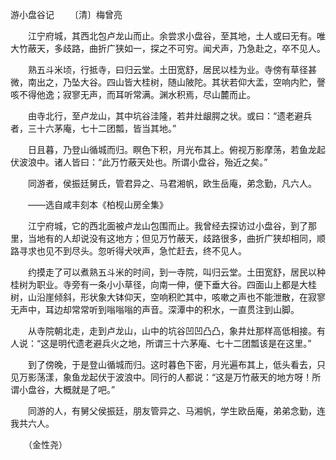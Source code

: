 游小盘谷记
　　〔清〕梅曾亮

　　江宁府城，其西北包卢龙山而止。余尝求小盘谷，至其地，土人或曰无有。唯大竹蔽天，多歧路，曲折广狭如一，探之不可穷。闻犬声，乃急赴之，卒不见人。

　　熟五斗米顷，行抵寺，曰归云堂。土田宽舒，居民以桂为业。寺傍有草径甚微，南出之，乃坠大谷。四山皆大桂树，随山陂陀。其状若仰大盂，空响内贮，謦咳不得他逸；寂寥无声，而耳听常满。渊水积焉，尽山麓而止。

　　由寺北行，至卢龙山，其中坑谷洼隆，若井灶龈腭之状。或曰：“遗老避兵者，三十六茅庵，七十二团瓢，皆当其地。”

　　日且暮，乃登山循城而归。瞑色下积，月光布其上。俯视万影摩荡，若鱼龙起伏波浪中。诸人皆曰：“此万竹蔽天处也。所谓小盘谷，殆近之矣。”

　　同游者，侯振廷舅氏，管君异之、马君湘帆，欧生岳庵，弟念勤，凡六人。

　　——选自咸丰刻本《柏枧山房全集》　

　　江宁府城，它的西北面被卢龙山包围而止。我曾经去探访过小盘谷，到了那里，当地有的人却说没有这地方；但见万竹蔽天，歧路很多，曲折广狭却相同，顺路寻求也见不到尽头。忽听得犬吠声，急忙赶去，终不见人。

　　约摸走了可以煮熟五斗米的时间，到一寺院，叫归云堂。土田宽舒，居民以种桂树为职业。寺旁有一条小小草径，向南一伸，便下垂大谷。四面山上都是大桂树，山沿崖倾斜，形状象大钵仰天，空响积贮其中，咳嗽之声也不能泄散，在寂寥无声中，耳边却常常听到嗡嗡嗡的声音。深潭中的积水，一直贯注到山脚。

　　从寺院朝北走，走到卢龙山，山中的坑谷凹凹凸凸，象井灶那样高低相接。有人说：“这是明代遗老避兵火之地，所谓三十六茅庵、七十二团瓢该是在这里。”

　　到了傍晚，于是登山循城而归。这时暮色下密，月光遍布其上，低头看去，只见万影荡漾，象鱼龙起伏于波浪中。同行的人都说：“这是万竹蔽天的地方呀！所谓小盘谷，大概就是了吧。”

　　同游的人，有舅父侯振廷，朋友管异之、马湘帆，学生欧岳庵，弟弟念勤，连我共六人。

　　（金性尧） 


